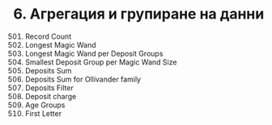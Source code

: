 # 6. Агрегация и групиране на данни

501. Record Count
502. Longest Magic Wand
503. Longest Magic Wand per Deposit Groups
504. Smallest Deposit Group per Magic Wand Size
505. Deposits Sum
506. Deposits Sum for Ollivander family
507. Deposits Filter
508. Deposit charge
509. Age Groups
510. First Letter
